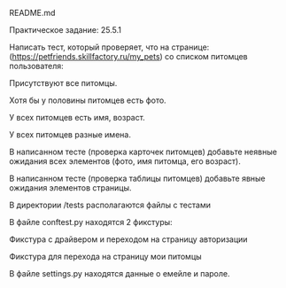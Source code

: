 README.md  

Практическое задание: 25.5.1 

Написать тест, который проверяет, что на странице: (https://petfriends.skillfactory.ru/my_pets) со списком питомцев пользователя:

Присутствуют все питомцы.

Хотя бы у половины питомцев есть фото.

У всех питомцев есть имя, возраст.

У всех питомцев разные имена.

В написанном тесте (проверка карточек питомцев) добавьте неявные ожидания всех элементов (фото, имя питомца, его возраст).

В написанном тесте (проверка таблицы питомцев) добавьте явные ожидания элементов страницы.


В директории /tests располагаются файлы с тестами


В файле conftest.py находятся 2 фикстуры:

Фикстура с драйвером и переходом на страницу авторизации

Фикстура для перехода на страницу мои питомцы

В файле settings.py находятся данные о емейле и пароле.
